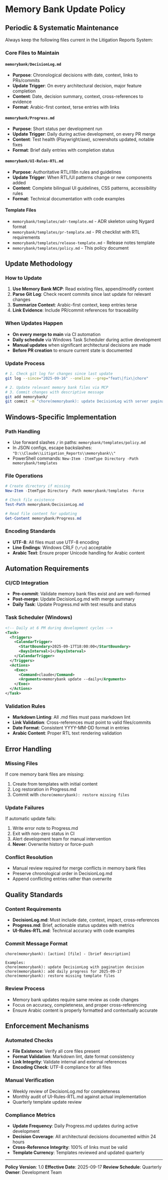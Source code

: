 # Memory Bank Update Policy

## Periodic & Systematic Maintenance

Always keep the following files current in the Litigation Reports System:

### Core Files to Maintain

#### `memorybank/DecisionLog.md`
- **Purpose**: Chronological decisions with date, context, links to PRs/commits
- **Update Trigger**: On every architectural decision, major feature completion
- **Content**: Date, decision summary, context, cross-references to evidence
- **Format**: Arabic-first context, terse entries with links

#### `memorybank/Progress.md`
- **Purpose**: Short status per development run
- **Update Trigger**: Daily during active development, on every PR merge
- **Content**: Test health (Playwright/axe), screenshots updated, notable fixes
- **Format**: Brief daily entries with completion status

#### `memorybank/UI-Rules-RTL.md`
- **Purpose**: Authoritative RTL/i18n rules and guidelines
- **Update Trigger**: When RTL/UI patterns change or new components added
- **Content**: Complete bilingual UI guidelines, CSS patterns, accessibility rules
- **Format**: Technical documentation with code examples

#### Template Files
- `memorybank/templates/adr-template.md` - ADR skeleton using Nygard format
- `memorybank/templates/pr-template.md` - PR checklist with RTL requirements
- `memorybank/templates/release-template.md` - Release notes template
- `memorybank/templates/policy.md` - This policy document

## Update Methodology

### How to Update
1. **Use Memory Bank MCP**: Read existing files, append/modify content
2. **Parse Git Log**: Check recent commits since last update for relevant changes
3. **Summarize Context**: Arabic-first context, keep entries terse
4. **Link Evidence**: Include PR/commit references for traceability

### When Updates Happen
- **On every merge to main** via CI automation
- **Daily schedule** via Windows Task Scheduler during active development
- **Manual updates** when significant architectural decisions are made
- **Before PR creation** to ensure current state is documented

### Update Process
```bash
# 1. Check git log for changes since last update
git log --since="2025-09-16" --oneline --grep="feat\|fix\|chore"

# 2. Update relevant memory bank files via MCP
# 3. Commit changes with descriptive message
git add memorybank/
git commit -m "chore(memorybank): update DecisionLog with server pagination decision"
```

## Windows-Specific Implementation

### Path Handling
- Use forward slashes `/` in paths: `memorybank/templates/policy.md`
- In JSON configs, escape backslashes: `"D:\\Claude\\Litigation_Reports\\memorybank\\"`
- PowerShell commands: `New-Item -ItemType Directory -Path memorybank/templates`

### File Operations
```powershell
# Create directory if missing
New-Item -ItemType Directory -Path memorybank/templates -Force

# Check file existence
Test-Path memorybank/DecisionLog.md

# Read file content for updating
Get-Content memorybank/Progress.md
```

### Encoding Standards
- **UTF-8**: All files must use UTF-8 encoding
- **Line Endings**: Windows CRLF (`\r\n`) acceptable
- **Arabic Text**: Ensure proper Unicode handling for Arabic content

## Automation Requirements

### CI/CD Integration
- **Pre-commit**: Validate memory bank files exist and are well-formed
- **Post-merge**: Update DecisionLog.md with merge summary
- **Daily Task**: Update Progress.md with test results and status

### Task Scheduler (Windows)
```xml
<!-- Daily at 6 PM during development cycles -->
<Task>
  <Triggers>
    <CalendarTrigger>
      <StartBoundary>2025-09-17T18:00:00</StartBoundary>
      <DaysInterval>1</DaysInterval>
    </CalendarTrigger>
  </Triggers>
  <Actions>
    <Exec>
      <Command>claude</Command>
      <Arguments>memorybank update --daily</Arguments>
    </Exec>
  </Actions>
</Task>
```

### Validation Rules
- **Markdown Linting**: All .md files must pass markdown lint
- **Link Validation**: Cross-references must point to valid files/commits
- **Date Format**: Consistent YYYY-MM-DD format in entries
- **Arabic Content**: Proper RTL text rendering validation

## Error Handling

### Missing Files
If core memory bank files are missing:
1. Create from templates with initial content
2. Log restoration in Progress.md
3. Commit with `chore(memorybank): restore missing files`

### Update Failures
If automatic update fails:
1. Write error note to Progress.md
2. Exit with non-zero status in CI
3. Alert development team for manual intervention
4. **Never**: Overwrite history or force-push

### Conflict Resolution
- Manual review required for merge conflicts in memory bank files
- Preserve chronological order in DecisionLog.md
- Append conflicting entries rather than overwrite

## Quality Standards

### Content Requirements
- **DecisionLog.md**: Must include date, context, impact, cross-references
- **Progress.md**: Brief, actionable status updates with metrics
- **UI-Rules-RTL.md**: Technical accuracy with code examples

### Commit Message Format
```
chore(memorybank): [action] [file] - [brief description]

Examples:
chore(memorybank): update DecisionLog with pagination decision
chore(memorybank): add daily progress for 2025-09-17
chore(memorybank): restore missing template files
```

### Review Process
- Memory bank updates require same review as code changes
- Focus on accuracy, completeness, and proper cross-referencing
- Ensure Arabic content is properly formatted and contextually accurate

## Enforcement Mechanisms

### Automated Checks
- **File Existence**: Verify all core files present
- **Format Validation**: Markdown lint, date format consistency
- **Link Integrity**: Validate internal and external references
- **Encoding Check**: UTF-8 compliance for all files

### Manual Verification
- Weekly review of DecisionLog.md for completeness
- Monthly audit of UI-Rules-RTL.md against actual implementation
- Quarterly template update review

### Compliance Metrics
- **Update Frequency**: Daily Progress.md updates during active development
- **Decision Coverage**: All architectural decisions documented within 24 hours
- **Cross-Reference Integrity**: 100% of links must be valid
- **Template Currency**: Templates reviewed and updated quarterly

---

**Policy Version**: 1.0
**Effective Date**: 2025-09-17
**Review Schedule**: Quarterly
**Owner**: Development Team